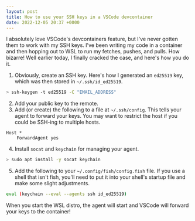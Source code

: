 ```yaml
---
layout: post
title: How to use your SSH keys in a VSCode devcontainer
date: 2022-12-05 20:37 +0000
---
```

I absolutely love VSCode's devcontainers feature, but I've never gotten them to work with my SSH keys. I've been writing my code in a container and then hopping out to WSL to run my fetches, pushes, and pulls. How bizarre! Well earlier today, I finally cracked the case, and here's how you do it.

1. Obviously, create an SSH key. Here's how I generated an `ed25519` key, which was then stored in `~/.ssh/id_ed25519`.
```sh
> ssh-keygen -t ed25519 -C "EMAIL_ADDRESS"
```
2. Add your public key to the remote.
3. Add (or create) the following to a file at `~/.ssh/config`. This tells your agent to forward your keys. You may want to restrict the host if you could be SSH-ing to multiple hosts.
```
Host *
    ForwardAgent yes
```
4. Install `socat` and `keychain` for managing your agent.
```sh
> sudo apt install -y socat keychain
```
5. Add the following to your `~/.config/fish/config.fish` file. If you use a shell that isn't fish, you'll need to put it into your shell's startup file and make some slight adjustments.
```sh
eval (keychain --eval --agents ssh id_ed25519)
```

When you start the WSL distro, the agent will start and VSCode will forward your keys to the container!
